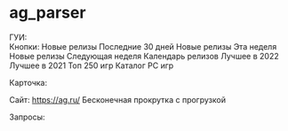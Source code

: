 # ag_parser
ГУИ:<br>
Кнопки:
Новые релизы Последние 30 дней
Новые релизы Эта неделя
Новые релизы Следующая неделя
Календарь релизов
Лучшее в 2022
Лучшее в 2021
Топ 250 игр
Каталог PC игр

Карточка:

Сайт: https://ag.ru/
Бесконечная прокрутка с прогрузкой

Запросы:
